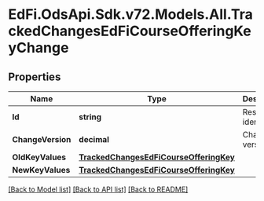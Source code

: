 # EdFi.OdsApi.Sdk.v72.Models.All.TrackedChangesEdFiCourseOfferingKeyChange

## Properties

Name | Type | Description | Notes
------------ | ------------- | ------------- | -------------
**Id** | **string** | Resource identifier | [optional] 
**ChangeVersion** | **decimal** | Change version | [optional] 
**OldKeyValues** | [**TrackedChangesEdFiCourseOfferingKey**](TrackedChangesEdFiCourseOfferingKey.md) |  | [optional] 
**NewKeyValues** | [**TrackedChangesEdFiCourseOfferingKey**](TrackedChangesEdFiCourseOfferingKey.md) |  | [optional] 

[[Back to Model list]](../../README.md#documentation-for-models) [[Back to API list]](../../README.md#documentation-for-api-endpoints) [[Back to README]](../../README.md)

